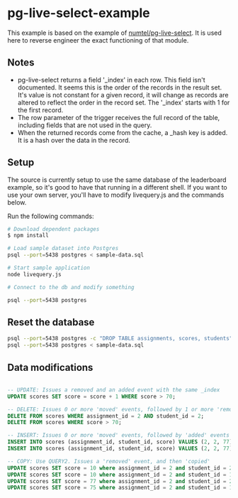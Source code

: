 # pg-live-select-example

This example is based on the example of [numtel/pg-live-select](https://github.com/numtel/pg-live-select).
It is used here to reverse engineer the exact functioning of that module.

## Notes
* pg-live-select returns a field '\_index' in each row. This field isn't documented.
It seems this is the order of the records in the result set.
It's value is not constant for a given record, it will change as records
are altered to reflect the order in the record set.
The '\_index' starts with 1 for the first record.
* The row parameter of the trigger receives the full record of the table, including fields
that are not used in the query.
* When the returned records come from the cache, a \_hash key is added. It is a hash
over the data in the record.

## Setup

The source is currently setup to use the same database of the leaderboard example,
so it's good to have that running in a different shell. If you want to use your
own server, you'll have to modify livequery.js and the commands below.

Run the following commands:

```bash
# Download dependent packages
$ npm install

# Load sample dataset into Postgres
psql --port=5438 postgres < sample-data.sql

# Start sample application
node livequery.js

# Connect to the db and modify something

psql --port=5438 postgres
```

## Reset the database
```bash
psql --port=5438 postgres -c "DROP TABLE assignments, scores, students"
psql --port=5438 postgres < sample-data.sql
```

## Data modifications

```sql

-- UPDATE: Issues a removed and an added event with the same _index
UPDATE scores SET score = score + 1 WHERE score > 70;

-- DELETE: Issues 0 or more 'moved' events, followed by 1 or more 'removed' events
DELETE FROM scores WHERE assignment_id = 2 AND student_id = 2;
DELETE FROM scores WHERE score > 70;

-- INSERT: Issues 0 or more 'moved' events, followed by 'added' events
INSERT INTO scores (assignment_id, student_id, score) VALUES (2, 2, 77);
INSERT INTO scores (assignment_id, student_id, score) VALUES (2, 2, 77), (2, 1, 75);

-- COPY: Use QUERY2. Issues a 'removed' event, and then 'copied'
UPDATE scores SET score = 10 where assignment_id = 2 and student_id = 2;
UPDATE scores SET score = 10 where assignment_id = 2 and student_id = 1;
UPDATE scores SET score = 77 where assignment_id = 2 and student_id = 2;
UPDATE scores SET score = 75 where assignment_id = 2 and student_id = 1;

```
